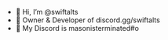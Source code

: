 - 👋 Hi, I’m @swiftalts
- 👑 Owner & Developer of discord.gg/swiftalts
- 📙 My Discord is masonisterminated#o
<!---
swiftalts/swiftalts is a ✨ special ✨ repository because its `README.md` (this file) appears on your GitHub profile.
You can click the Preview link to take a look at your changes.
--->
